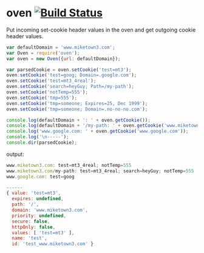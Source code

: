 oven [![Build Status](https://travis-ci.org/chevett/oven.png)](https://travis-ci.org/chevett/oven)
=========


Put incoming set-cookie header values in the oven and get outgoing cookie header values.

```js
var defaultDomain = 'www.miketown3.com';
var Oven = require('oven');
var oven = new Oven({url: defaultDomain});

var parsedCookie = oven.setCookie('test=mt3');
oven.setCookie('test=goog; Domain=.google.com');
oven.setCookie('test=mt3_4real');
oven.setCookie('search=heyGuy; Path=/my-path');
oven.setCookie('notTemp=555');
oven.setCookie('tmp=555');
oven.setCookie('tmp=someone; Expires=25, Dec 1999');
oven.setCookie('tmp=someone; Domain=.no-no-no.com');

console.log(defaultDomain + ': ' + oven.getCookie());
console.log(defaultDomain + '/my-path: ' + oven.getCookie('www.miketown3.com/my-path'));
console.log('www.google.com: ' + oven.getCookie('www.google.com'));
console.log('\n-----');
console.dir(parsedCookie);
```
output:
```js
www.miketown3.com: test=mt3_4real; notTemp=555
www.miketown3.com/my-path: test=mt3_4real; search=heyGuy; notTemp=555
www.google.com: test=goog

------
{ value: 'test=mt3',
  expires: undefined,
  path: '/',
  domain: 'www.miketown3.com',
  priority: undefined,
  secure: false,
  httpOnly: false,
  values: [ 'test=mt3' ],
  name: 'test',
  id: 'test_www.miketown3.com' }
```

